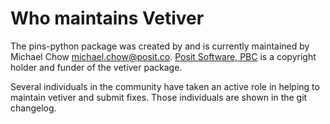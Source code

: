 # Who maintains Vetiver

The pins-python package was created by and is currently maintained by Michael Chow <michael.chow@posit.co>. [Posit Software, PBC](https://posit.co/products/open-source/) is a copyright holder and funder of the vetiver package.

Several individuals in the community have taken an active role in helping to maintain vetiver and submit fixes. Those individuals are shown in the git changelog.
